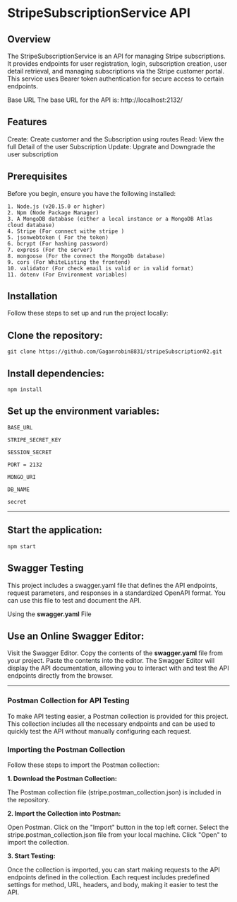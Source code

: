 # StripeSubscriptionService API


## Overview
The StripeSubscriptionService is an API for managing Stripe subscriptions. It provides endpoints for user registration, login, subscription creation, user detail retrieval, and managing subscriptions via the Stripe customer portal. This service uses Bearer token authentication for secure access to certain endpoints.

Base URL
The base URL for the API is:   http://localhost:2132/


## Features
Create: Create customer and the Subscription using routes
Read: View the full Detail of the user Subscription
Update: Upgrate and Downgrade the user subscription

## Prerequisites
Before you begin, ensure you have the following installed:
```
1. Node.js (v20.15.0 or higher)
2. Npm (Node Package Manager)
3. A MongoDB database (either a local instance or a MongoDB Atlas cloud database)
4. Stripe (For connect withe stripe )
5. jsonwebtoken ( For the token)
6. bcrypt (For hashing password)
7. express (For the server)
8. mongoose (For the connect the MongoDb database)
9. cors (For WhiteListing the frontend)
10. validator (For check email is valid or in valid format)
11. dotenv (For Environment variables)
```
## Installation
Follow these steps to set up and run the project locally:

## Clone the repository:
```
git clone https://github.com/Gaganrobin8831/stripeSubscription02.git
```
## Install dependencies:
```
npm install
```
## Set up the environment variables:
```
BASE_URL

STRIPE_SECRET_KEY

SESSION_SECRET

PORT = 2132

MONGO_URI

DB_NAME

secret
```
------------------------------------------------------------------------------------------------------
## Start the application:
```
npm start
```

## Swagger Testing
This project includes a swagger.yaml file that defines the API endpoints, request parameters, and responses in a standardized OpenAPI format. You can use this file to test and document the API.

Using the **swagger.yaml** File
## Use an Online Swagger Editor:

Visit the Swagger Editor.
Copy the contents of the **swagger.yaml** file from your project.
Paste the contents into the editor.
The Swagger Editor will display the API documentation, allowing you to interact with and test the API endpoints directly from the browser.


---
### Postman Collection for API Testing
To make API testing easier, a Postman collection is provided for this project. This collection includes all the necessary endpoints and can be used to quickly test the API without manually configuring each request.

### Importing the Postman Collection
Follow these steps to import the Postman collection:

**1. Download the Postman Collection:**

The Postman collection file (stripe.postman_collection.json) is included in the repository.

**2. Import the Collection into Postman:**

Open Postman.
Click on the "Import" button in the top left corner.
Select the stripe.postman_collection.json file from your local machine.
Click "Open" to import the collection.

**3. Start Testing:**

Once the collection is imported, you can start making requests to the API endpoints defined in the collection. Each request includes predefined settings for method, URL, headers, and body, making it easier to test the API.